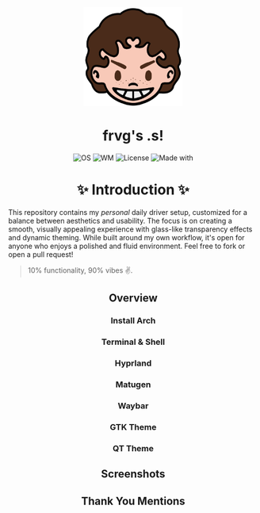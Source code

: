 <div align="center">
<img alt="Avatar Icon" src="./screens/avatar.png" width="200" height="200"/>
</div>
<h1 align="center">frvg's .s!</h1>
<div align="center">
<img src="https://img.shields.io/badge/OS-Arch%20Linux-1793d1?style=flat-square&logo=linux&logoColor=ffffff" alt="OS" />
<img src="https://img.shields.io/badge/WM-Hyprland-885A89?style=flat-square&logo=wayland&logoColor=ffffff" alt="WM" />
<img src="https://img.shields.io/badge/License-GPL--3.0-52AA5E?style=flat-square&logo=googledocs&logoColor=ffffff" alt="License" />
<img src="https://img.shields.io/badge/Made%20With-Love-EB5E55?style=flat-square&logo=macys&logoColor=ffffff" alt="Made with" />
</div>

<h1 align="center"> ✨ Introduction ✨ </h1> 
This repository contains my <em>personal</em> daily driver setup, customized for a balance between aesthetics and usability. The focus is on creating a smooth, visually appealing experience with glass-like transparency effects and dynamic theming. While built around my own workflow, it's open for anyone who enjoys a polished and fluid environment. Feel free to fork or open a pull request!

> 10% functionality, 90% vibes ✌️.

<summary><h2 align="center"> Overview </h2></summary>

<summary><h3 align="center"> Install Arch </h3></summary>

<summary><h3 align="center"> Terminal & Shell </h3></summary>

<summary><h3 align="center"> Hyprland </h3></summary>

<summary><h3 align="center"> Matugen </h3></summary>

<summary><h3 align="center"> Waybar </h3></summary>

<summary><h3 align="center"> GTK Theme </h3></summary>

<summary><h3 align="center"> QT Theme </h3></summary>

<summary><h2 align="center"> Screenshots </h2></summary>

<summary><h2 align="center"> Thank You Mentions </h2></summary>

